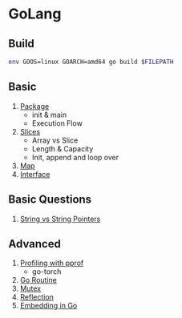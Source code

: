 # GoLang

## Build

```bash
env GOOS=linux GOARCH=amd64 go build $FILEPATH
```

## Basic

1. [Package](./package.md)
    - init & main
    - Execution Flow
1. [Slices](./slices.md)
    - Array vs Slice
    - Length & Capacity
    - Init, append and loop over
1. [Map](./map)
1. [Interface](./interface.md)

## Basic Questions

1. [String vs String Pointers](https://dhdersch.github.io/golang/2016/01/23/golang-when-to-use-string-pointers.html)

## Advanced

1. [Profiling with pprof](./pprof.md)
    - go-torch
1. [Go Routine](./goroutine.md)
1. [Mutex](./mutex.md)
1. [Reflection](./reflection.md)
1. [Embedding in Go](./embedding.md)
